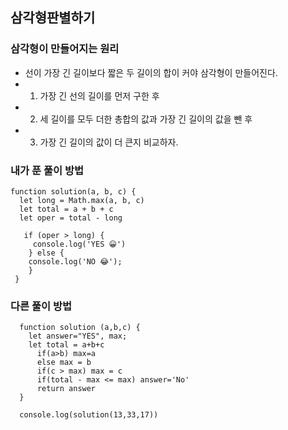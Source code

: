 ## 삼각형판별하기

### 삼각형이 만들어지는 원리
- 선이 가장 긴 길이보다 짧은 두 길이의 합이 커야 삼각형이 만들어진다. 
- 1. 가장 긴 선의 길이를 먼저 구한 후
- 2. 세 길이를 모두 더한 총합의 값과 가장 긴 길이의 값을 뺀 후
- 3. 가장 긴 길이의 값이 더 큰지 비교하자.


### 내가 푼 풀이 방법
```
function solution(a, b, c) {
  let long = Math.max(a, b, c)
  let total = a + b + c
  let oper = total - long

   if (oper > long) {
     console.log('YES 😀')
    } else {
    console.log('NO 😂');
    }
 }

```

### 다른 풀이 방법
```
  function solution (a,b,c) {
    let answer="YES", max;
    let total = a+b+c
      if(a>b) max=a 
      else max = b
      if(c > max) max = c
      if(total - max <= max) answer='No'
      return answer   
  }

  console.log(solution(13,33,17))

```